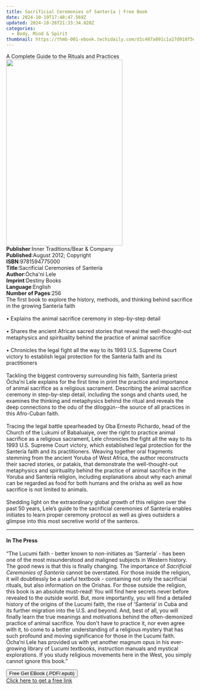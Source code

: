 ```yaml
---
title: Sacrificial Ceremonies of Santería | Free Book
date: 2024-10-19T17:48:47.569Z
updated: 2024-10-26T21:33:34.028Z
categories:
  - Body, Mind & Spirit
thumbnail: https://thmb-001-ebook.techidaily.com/d1c487a891c1a27d918f5e306f20a17eb30d97bae144b949984c4c69dbec87e4.jpg
---
```

<main id="book-container">
  <div class="flex flex-col">
    <div class="book-brief flex-1 py-6 px-4 sm:p-6 md:py-10 md:px-8">
      <!-- brief-->
      <div class="book-brief-main">
        A Complete Guide to the Rituals and Practices
      </div>
    </div>
    <div
      class="book-meta-info flex-1 grid gap-4 col-start-1 col-end-3 row-start-1 sm:mb-6 sm:grid-cols-4 lg:gap-6 lg:col-start-2 lg:row-end-6 lg:row-span-6 lg:mb-0"
    >
      <div
        class="book-meta-info-left place-content-center mt-4 p-4 text-sm leading-6 col-start-2 col-span-2 dark:text-slate-400"
      >
        <img
          class="w-full h-500 object-cover rounded-lg sm:h-255 sm:col-span-2 lg:col-span-full"
          src="https://img-001-ebook.techidaily.com/3bd80eec3a9be5cc5948ec1c99a2e90a5852f24443d51106cff311ee47a95bc7.jpg"
          alt=""
          width="312"
          height="500"
        />
      </div>
      <div
        class="book-meta-info-right mt-2 col-start-1 row-start-2 col-span-3 self-center"
      >
        <!-- meta data  -->
        <div class="flex flex-col px-4 md:px-8">
          <div class="flex-1">
            <strong>Publisher</strong>:<span class="px-2"
              >Inner Traditions/Bear &amp; Company</span
            >
          </div>
          <div class="flex-1">
            <strong>Published</strong>:<span class="px-2"
              >August 2012; Copyright</span
            >
          </div>
          <div class="flex-1">
            <strong>ISBN</strong>:<span class="px-2">9781594775000</span>
          </div>
          <div class="flex-1">
            <strong>Title</strong>:<span class="px-2"
              >Sacrificial Ceremonies of Santería</span
            >
          </div>
          <div class="flex-1">
            <strong>Author</strong>:<span class="px-2">Ócha&#39;ni Lele</span>
          </div>
          <div class="flex-1">
            <strong>Imprint</strong>:<span class="px-2">Destiny Books</span>
          </div>
          <div class="flex-1">
            <strong>Language</strong>:<span class="px-2">English</span>
          </div>
          <div class="flex-1">
            <strong>Number of Pages</strong>:<span class="px-2">256</span>
          </div>
        </div>
      </div>
    </div>
    <div class="book-description flex-1 py-6 px-4 sm:p-6 md:py-10 md:px-8">
      <div class="book-description-main">
        <div accordion-content="" id="description">
          The first book to explore the history, methods, and thinking behind
          sacrifice in the growing Santería faith <br />
          <br />• Explains the animal sacrifice ceremony in step-by-step detail
          <br />
          <br />• Shares the ancient African sacred stories that reveal the
          well-thought-out metaphysics and spirituality behind the practice of
          animal sacrifice <br />
          <br />• Chronicles the legal fight all the way to its 1993 U.S.
          Supreme Court victory to establish legal protection for the Santería
          faith and its practitioners <br />
          <br />Tackling the biggest controversy surrounding his faith, Santería
          priest Ócha’ni Lele explains for the first time in print the practice
          and importance of animal sacrifice as a religious sacrament.
          Describing the animal sacrifice ceremony in step-by-step detail,
          including the songs and chants used, he examines the thinking and
          metaphysics behind the ritual and reveals the deep connections to the
          odu of the diloggún--the source of all practices in this Afro-Cuban
          faith. <br />
          <br />Tracing the legal battle spearheaded by Oba Ernesto Pichardo,
          head of the Church of the Lukumi of Babaluaiye, over the right to
          practice animal sacrifice as a religious sacrament, Lele chronicles
          the fight all the way to its 1993 U.S. Supreme Court victory, which
          established legal protection for the Santería faith and its
          practitioners. Weaving together oral fragments stemming from the
          ancient Yoruba of West Africa, the author reconstructs their sacred
          stories, or patakís, that demonstrate the well-thought-out metaphysics
          and spirituality behind the practice of animal sacrifice in the Yoruba
          and Santería religion, including explanations about why each animal
          can be regarded as food for both humans and the orisha as well as how
          sacrifice is not limited to animals. <br />
          <br />Shedding light on the extraordinary global growth of this
          religion over the past 50 years, Lele’s guide to the sacrificial
          ceremonies of Santería enables initiates to learn proper ceremony
          protocol as well as gives outsiders a glimpse into this most secretive
          world of the santeros.
        </div>
        <div class="accordion-fader"></div>
      </div>
    </div>
    <div class="book-excerpts flex-1 py-6 px-4 sm:p-6 md:py-10 md:px-8">
      <!-- excerpts-->
      <div class="book-excerpts-main">
        <hr />
        <h4 class="placeholder placeholder-heading">
          <span>In The Press</span>
        </h4>
        <p>
          “The Lucumi faith - better known to non-initiates as ‘Santería’ - has
          been one of the most misunderstood and maligned subjects in Western
          history. The good news is that this is finally changing. The
          importance of <i>Sacrificial Ceremonies of Santería</i> cannot be
          overstated. For those inside the religion, it will doubtlessly be a
          useful textbook - containing not only the sacrificial rituals, but
          also information on the Orishas. For those outside the religion, this
          book is an absolute must-read! You will find here secrets never before
          revealed to the outside world. But, more importantly, you will find a
          detailed history of the origins of the Lucumi faith, the rise of
          ‘Santería’ in Cuba and its further migration into the U.S. and beyond.
          And, best of all, you will finally learn the true meanings and
          motivations behind the often-demonized practice of animal sacrifice.
          You don't have to practice it, nor even agree with it, to come to a
          better understanding of a religious mystery that has such profound and
          moving significance for those in the Lucumi faith. Ócha’ni Lele has
          provided us with yet another magnum opus in his ever-growing library
          of Lucumi textbooks, instruction manuals and mystical explorations. If
          you study religious movements here in the West, you simply cannot
          ignore this book.”
        </p>
      </div>
    </div>
    <div
      class="book-about-author flex-1 py-6 px-4 sm:p-6 md:py-10 md:px-8"
    ></div>
    <div class="book-free-get flex-1 py-6 px-4 sm:p-6 md:py-10 md:px-8">
      <button
        id="btn-free-get"
        class="bg-blue-500 hover:bg-blue-700 text-white font-bold py-2 px-4 rounded"
      >
        Free Get EBook (.PDF/.epub)
      </button>
      <div id="countdown-display" class="px-2 text-lg mt-2"></div>
      <a
        id="free-link"
        class="hidden bg-blue-500 hover:bg-blue-700 text-white font-bold py-2 px-4 rounded"
        href="https://www.ebooks.com/en-us/book/95782738/sacrificial-ceremonies-of-santer-a/cha-ni-lele/"
        target="_blank"
        >Click here to get a free link</a
      >
    </div>
    <script>
      let countdownTime = 0;
      let countdownInterval = null;
      document
        .getElementById('btn-free-get')
        .addEventListener('click', startCountdown);
      function startCountdown() {
        countdownTime = new Date().getTime() + 60000 * 3;
        countdownInterval = setInterval(updateCountdown, 1000);
        document.getElementById('btn-free-get').disabled = true;
        document
          .getElementById('btn-free-get')
          .classList.add('bg-gray-500', 'cursor-not-allowed');
      }
      function updateCountdown() {
        let currentTime = new Date().getTime();
        let timeLeft = countdownTime - currentTime;
        let secondsLeft = Math.floor(timeLeft / 1000);
        document.getElementById('countdown-display').innerHTML =
          `Remaining time: ${secondsLeft} seconds.`;
        if (secondsLeft <= 0) {
          clearInterval(countdownInterval);
          document.getElementById('btn-free-get').classList.add('hidden');
          document.getElementById('free-link').classList.remove('hidden');
          document.getElementById('countdown-display').innerHTML = '';
        }
      }
    </script>
  </div>
</main>

<ins class="adsbygoogle"
      style="display:block"
      data-ad-client="ca-pub-7571918770474297"
      data-ad-slot="8358498916"
      data-ad-format="auto"
      data-full-width-responsive="true"></ins>
    